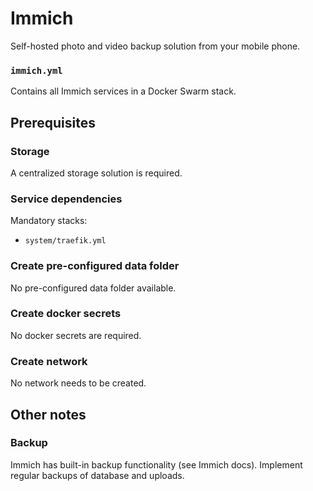 # Immich

Self-hosted photo and video backup solution from your mobile phone.

### `immich.yml`
Contains all Immich services in a Docker Swarm stack.

## Prerequisites
### Storage
A centralized storage solution is required.

### Service dependencies
Mandatory stacks:
- `system/traefik.yml`

### Create pre-configured data folder
No pre-configured data folder available.

### Create docker secrets
No docker secrets are required.

### Create network
No network needs to be created.

## Other notes
### Backup
Immich has built-in backup functionality (see Immich docs). Implement regular backups of database and uploads.